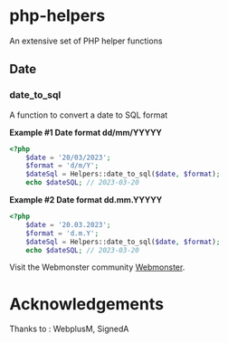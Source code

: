 # php-helpers
An extensive set of PHP helper functions

## Date

### date_to_sql

A function to convert a date to SQL format

**Example #1 Date format dd/mm/YYYYY**
```php
<?php
    $date = '20/03/2023';
    $format = 'd/m/Y';
    $dateSql = Helpers::date_to_sql($date, $format);
    echo $dateSQL; // 2023-03-20
```
**Example #2 Date format dd.mm.YYYYY**
```php
<?php
    $date = '20.03.2023';
    $format = 'd.m.Y';
    $dateSql = Helpers::date_to_sql($date, $format);
    echo $dateSQL; // 2023-03-20
```



Visit the Webmonster community [Webmonster](https://webmonster.tech).

# Acknowledgements
Thanks to : WebplusM, SignedA